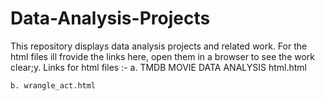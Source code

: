 # Data-Analysis-Projects
This repository displays data analysis projects and related work.
For the html files ill frovide the links here, open them in a browser to see the work clear;y.
Links for html files :-
    a. TMDB MOVIE DATA ANALYSIS html.html
    
    b. wrangle_act.html
